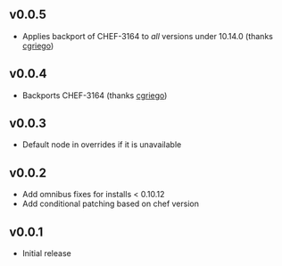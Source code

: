 v0.0.5
------
* Applies backport of CHEF-3164 to _all_ versions under 10.14.0 (thanks [cgriego](https://github.com/cgriego))

v0.0.4
------
* Backports CHEF-3164 (thanks [cgriego](https://github.com/cgriego))

v0.0.3
------
* Default node in overrides if it is unavailable

v0.0.2
------
* Add omnibus fixes for installs < 0.10.12
* Add conditional patching based on chef version

v0.0.1
------
* Initial release

